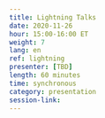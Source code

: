 ```yaml
---
title: Lightning Talks
date: 2020-11-26
hour: 15:00-16:00 ET
weight: 7
lang: en
ref: lightning
presenter: [TBD]
length: 60 minutes
time: synchronous
category: presentation
session-link:
---
```

